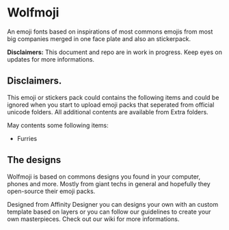 # Wolfmoji
An emoji fonts based on inspirations of most commons emojis from most big companies merged in one face plate and also an stickerpack. 

**Disclaimers:** This document and repo are in work in progress. Keep eyes on updates for more informations. 

## Disclaimers.
This emoji or stickers pack could contains the following items and could be ignored when you start to upload emoji packs that seperated from official unicode folders. All additional contents are available from Extra folders. 

May contents some following items: 
- Furries

## The designs
Wolfmoji is based on commons designs you found in your computer, phones and more. Mostly from giant techs in general and hopefully they open-source their emoji packs.

Designed from Affinity Designer you can designs your own with an custom template based on layers or you can follow our guidelines to create your own masterpieces. Check out our wiki for more informations. 

